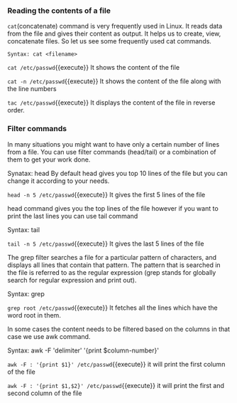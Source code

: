 ### Reading the contents of a file

`cat`(concatenate) command is very frequently used in Linux. It reads data from the file and gives their content as output. It helps us to create, view, concatenate files. So let us see some frequently used cat commands.

`Syntax: cat <filename>`

`cat /etc/passwd`{{execute}} It shows the content of the file

`cat -n /etc/passwd`{{execute}} It shows the content of the file along with the line numbers

`tac /etc/passwd`{{execute}} It displays the content of the file in reverse order.

### Filter commands

In many situations you might want to have only a certain number of lines from a file. You can use filter commands (head/tail) or a combination of them to get your work done.

Synatax: head <filename> By default head gives you top 10 lines of the file but you can change it according to your needs.


`head -n 5 /etc/passwd`{{execute}} It gives the first 5 lines of the file

head command gives you the top lines of the file however if you want to print the last lines you can use tail command

Syntax: tail <filename>

`tail -n 5 /etc/passwd`{{execute}} It gives the last 5 lines of the file

The grep filter searches a file for a particular pattern of characters, and displays all lines that contain that pattern. The pattern that is searched in the file is referred to as the regular expression (grep stands for globally search for regular expression and print out).

Syntax: grep <word> <filename>

`grep root /etc/passwd`{{execute}} It fetches all the lines which have the word root in them.

In some cases the content needs to be filtered based on the columns in that case we use awk command.

Syntax: awk -F 'delimiter' '{print $column-number}' <filename>

`awk -F : '{print $1}' /etc/passwd`{{execute}} it will print the first column of the file

`awk -F : '{print $1,$2}' /etc/passwd`{{execute}} it will print the first and second column of the file



